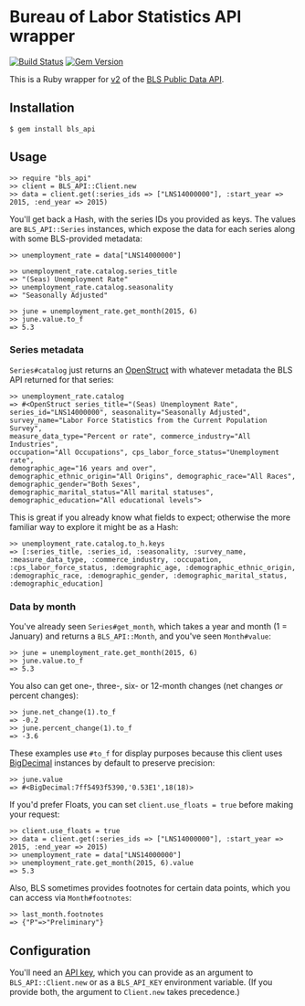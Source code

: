 # Bureau of Labor Statistics API wrapper #

[![Build Status](https://travis-ci.org/associatedpress/bls_api.svg?branch=master)](https://travis-ci.org/associatedpress/bls_api)
[![Gem Version](https://badge.fury.io/rb/bls_api.svg)](http://badge.fury.io/rb/bls_api)

This is a Ruby wrapper for [v2][v2] of the [BLS Public Data API][bls-dev].

[bls-dev]: http://www.bls.gov/developers/home.htm
[v2]: http://www.bls.gov/developers/api_signature_v2.htm

## Installation ##

    $ gem install bls_api

## Usage ##

    >> require "bls_api"
    >> client = BLS_API::Client.new
    >> data = client.get(:series_ids => ["LNS14000000"], :start_year => 2015, :end_year => 2015)

You'll get back a Hash, with the series IDs you provided as keys. The values
are `BLS_API::Series` instances, which expose the data for each series along
with some BLS-provided metadata:

    >> unemployment_rate = data["LNS14000000"]

    >> unemployment_rate.catalog.series_title
    => "(Seas) Unemployment Rate"
    >> unemployment_rate.catalog.seasonality
    => "Seasonally Adjusted"

    >> june = unemployment_rate.get_month(2015, 6)
    >> june.value.to_f
    => 5.3

### Series metadata ###

`Series#catalog` just returns an [OpenStruct][openstruct] with whatever
metadata the BLS API returned for that series:

    >> unemployment_rate.catalog
    => #<OpenStruct series_title="(Seas) Unemployment Rate",
    series_id="LNS14000000", seasonality="Seasonally Adjusted",
    survey_name="Labor Force Statistics from the Current Population Survey",
    measure_data_type="Percent or rate", commerce_industry="All Industries",
    occupation="All Occupations", cps_labor_force_status="Unemployment rate",
    demographic_age="16 years and over",
    demographic_ethnic_origin="All Origins", demographic_race="All Races",
    demographic_gender="Both Sexes",
    demographic_marital_status="All marital statuses",
    demographic_education="All educational levels">

This is great if you already know what fields to expect; otherwise the more
familiar way to explore it might be as a Hash:

    >> unemployment_rate.catalog.to_h.keys
    => [:series_title, :series_id, :seasonality, :survey_name,
    :measure_data_type, :commerce_industry, :occupation,
    :cps_labor_force_status, :demographic_age, :demographic_ethnic_origin,
    :demographic_race, :demographic_gender, :demographic_marital_status,
    :demographic_education]

[openstruct]: http://ruby-doc.org/stdlib-2.3.0/libdoc/ostruct/rdoc/OpenStruct.html

### Data by month ###

You've already seen `Series#get_month`, which takes a year and month
(1 = January) and returns a `BLS_API::Month`, and you've seen `Month#value`:

    >> june = unemployment_rate.get_month(2015, 6)
    >> june.value.to_f
    => 5.3

You also can get one-, three-, six- or 12-month changes (net changes _or_
percent changes):

    >> june.net_change(1).to_f
    => -0.2
    >> june.percent_change(1).to_f
    => -3.6

These examples use `#to_f` for display purposes because this client uses
[BigDecimal][bigdecimal] instances by default to preserve precision:

    >> june.value
    => #<BigDecimal:7ff5493f5390,'0.53E1',18(18)>

If you'd prefer Floats, you can set `client.use_floats = true` before making
your request:

    >> client.use_floats = true
    >> data = client.get(:series_ids => ["LNS14000000"], :start_year => 2015, :end_year => 2015)
    >> unemployment_rate = data["LNS14000000"]
    >> unemployment_rate.get_month(2015, 6).value
    => 5.3

Also, BLS sometimes provides footnotes for certain data points, which you can
access via `Month#footnotes`:

    >> last_month.footnotes
    => {"P"=>"Preliminary"}

[bigdecimal]: http://ruby-doc.org/stdlib-2.3.0/libdoc/bigdecimal/rdoc/BigDecimal.html

## Configuration ##

You'll need an [API key][api-key], which you can provide as an argument to
`BLS_API::Client.new` or as a `BLS_API_KEY` environment variable. (If you
provide both, the argument to `Client.new` takes precedence.)

[api-key]: http://data.bls.gov/registrationEngine/
